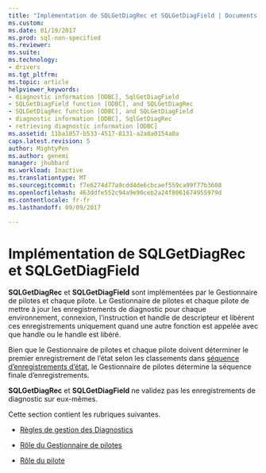 ```yaml
---
title: "Implémentation de SQLGetDiagRec et SQLGetDiagField | Documents Microsoft"
ms.custom: 
ms.date: 01/19/2017
ms.prod: sql-non-specified
ms.reviewer: 
ms.suite: 
ms.technology:
- drivers
ms.tgt_pltfrm: 
ms.topic: article
helpviewer_keywords:
- diagnostic information [ODBC], SqlGetDiagField
- SQLGetDiagField function [ODBC], and SQLGetDiagRec
- SQLGetDiagRec function [ODBC], and SQLGetDiagField
- diagnostic information [ODBC], SqlGetDiagRec
- retrieving diagnostic information [ODBC]
ms.assetid: 11ba1857-b533-4517-8131-a2a8a0154a0a
caps.latest.revision: 5
author: MightyPen
ms.author: genemi
manager: jhubbard
ms.workload: Inactive
ms.translationtype: MT
ms.sourcegitcommit: f7e6274d77a9cdd4de6cbcaef559ca99f77b3608
ms.openlocfilehash: 463ddfe552c94a9e90ceb2a24f8061674955979d
ms.contentlocale: fr-fr
ms.lasthandoff: 09/09/2017

---
```

# <a name="implementing-sqlgetdiagrec-and-sqlgetdiagfield"></a>Implémentation de SQLGetDiagRec et SQLGetDiagField
**SQLGetDiagRec** et **SQLGetDiagField** sont implémentées par le Gestionnaire de pilotes et chaque pilote. Le Gestionnaire de pilotes et chaque pilote de mettre à jour les enregistrements de diagnostic pour chaque environnement, connexion, l’instruction et handle de descripteur et libèrent ces enregistrements uniquement quand une autre fonction est appelée avec que handle ou le handle est libéré.  
  
 Bien que le Gestionnaire de pilotes et chaque pilote doivent déterminer le premier enregistrement de l’état selon les classements dans [séquence d’enregistrements d’état](../../../odbc/reference/develop-app/sequence-of-status-records.md), le Gestionnaire de pilotes détermine la séquence finale d’enregistrements.  
  
 **SQLGetDiagRec** et **SQLGetDiagField** ne validez pas les enregistrements de diagnostic sur eux-mêmes.  
  
 Cette section contient les rubriques suivantes.  
  
-   [Règles de gestion des Diagnostics](../../../odbc/reference/develop-app/diagnostic-handling-rules.md)  
  
-   [Rôle du Gestionnaire de pilotes](../../../odbc/reference/develop-app/role-of-the-driver-manager.md)  
  
-   [Rôle du pilote](../../../odbc/reference/develop-app/role-of-the-driver.md)

